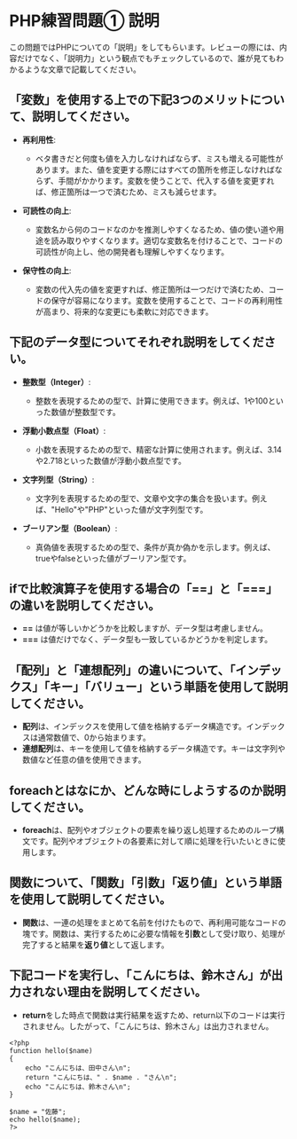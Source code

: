 # PHP練習問題① 説明

この問題ではPHPについての「説明」をしてもらいます。レビューの際には、内容だけでなく、「説明力」という観点でもチェックしているので、誰が見てもわかるような文章で記載してください。

## 「変数」を使用する上での下記3つのメリットについて、説明してください。

- **再利用性**:
  - ベタ書きだと何度も値を入力しなければならず、ミスも増える可能性があります。また、値を変更する際にはすべての箇所を修正しなければならず、手間がかかります。変数を使うことで、代入する値を変更すれば、修正箇所は一つで済むため、ミスも減らせます。

- **可読性の向上**:
  - 変数名から何のコードなのかを推測しやすくなるため、値の使い道や用途を読み取りやすくなります。適切な変数名を付けることで、コードの可読性が向上し、他の開発者も理解しやすくなります。

- **保守性の向上**:
  - 変数の代入先の値を変更すれば、修正箇所は一つだけで済むため、コードの保守が容易になります。変数を使用することで、コードの再利用性が高まり、将来的な変更にも柔軟に対応できます。

## 下記のデータ型についてそれぞれ説明をしてください。

- **整数型（Integer）**:
  - 整数を表現するための型で、計算に使用できます。例えば、1や100といった数値が整数型です。

- **浮動小数点型（Float）**:
  - 小数を表現するための型で、精密な計算に使用されます。例えば、3.14や2.718といった数値が浮動小数点型です。

- **文字列型（String）**:
  - 文字列を表現するための型で、文章や文字の集合を扱います。例えば、"Hello"や"PHP"といった値が文字列型です。

- **ブーリアン型（Boolean）**:
  - 真偽値を表現するための型で、条件が真か偽かを示します。例えば、trueやfalseといった値がブーリアン型です。

## ifで比較演算子を使用する場合の「==」と「===」の違いを説明してください。

- **==** は値が等しいかどうかを比較しますが、データ型は考慮しません。
- **===** は値だけでなく、データ型も一致しているかどうかを判定します。

## 「配列」と「連想配列」の違いについて、「インデックス」「キー」「バリュー」という単語を使用して説明してください。

- **配列**は、インデックスを使用して値を格納するデータ構造です。インデックスは通常数値で、0から始まります。
- **連想配列**は、キーを使用して値を格納するデータ構造です。キーは文字列や数値など任意の値を使用できます。

## foreachとはなにか、どんな時にしようするのか説明してください。

- **foreach**は、配列やオブジェクトの要素を繰り返し処理するためのループ構文です。配列やオブジェクトの各要素に対して順に処理を行いたいときに使用します。

## 関数について、「関数」「引数」「返り値」という単語を使用して説明してください。

- **関数**は、一連の処理をまとめて名前を付けたもので、再利用可能なコードの塊です。関数は、実行するために必要な情報を**引数**として受け取り、処理が完了すると結果を**返り値**として返します。

## 下記コードを実行し、「こんにちは、鈴木さん」が出力されない理由を説明してください。

- **return**をした時点で関数は実行結果を返すため、return以下のコードは実行されません。したがって、「こんにちは、鈴木さん」は出力されません。

```
<?php
function hello($name)
{
    echo "こんにちは、田中さん\n";
    return "こんにちは、" . $name . "さん\n";
    echo "こんにちは、鈴木さん\n";
}

$name = "佐藤";
echo hello($name);
?>

